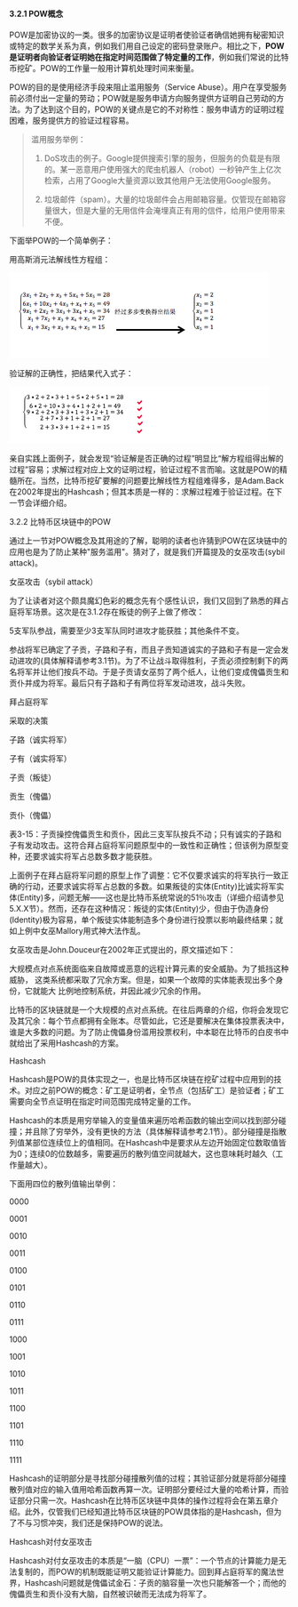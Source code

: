 #### 3.2.1 POW概念

POW是加密协议的一类。很多的加密协议是证明者使验证者确信她拥有秘密知识或特定的数学关系为真，例如我们用自己设定的密码登录账户。相比之下，**POW是证明者向验证者证明她在指定时间范围做了特定量的工作**，例如我们常说的比特币挖矿。POW的工作量一般用计算机处理时间来衡量。

POW的目的是使用经济手段来阻止滥用服务（Service Abuse）。用户在享受服务前必须付出一定量的劳动；POW就是服务申请方向服务提供方证明自己劳动的方法。为了达到这个目的，POW的关键点是它的不对称性：服务申请方的证明过程困难，服务提供方的验证过程容易。

> 滥用服务举例：
>
> 1. DoS攻击的例子。Google提供搜索引擎的服务，但服务的负载是有限的。某一恶意用户使用强大的爬虫机器人（robot）一秒钟产生上亿次检索，占用了Google大量资源以致其他用户无法使用Google服务。
>
> 2. 垃圾邮件（spam）。大量的垃圾邮件会占用邮箱容量。仅管现在邮箱容量很大，但是大量的无用信件会淹埋真正有用的信件，给用户使用带来不便。

下面举POW的一个简单例子：

用高斯消元法解线性方程组：

![](/assets/pow-1.png)

验证解的正确性，把结果代入式子：

![](/assets/pow-2.png)

亲自实践上面例子，就会发现“验证解是否正确的过程”明显比“解方程组得出解的过程”容易；求解过程对应上文的证明过程，验证过程不言而喻。这就是POW的精髓所在。当然，比特币挖矿要解的问题要比解线性方程组难得多，是Adam.Back在2002年提出的Hashcash；但其本质是一样的：求解过程难于验证过程。在下一节会详细介绍。

3.2.2 比特币区块链中的POW

通过上一节对POW概念及其用途的了解，聪明的读者也许猜到POW在区块链中的应用也是为了防止某种"服务滥用"。猜对了，就是我们开篇提及的女巫攻击\(sybil attack\)。

女巫攻击（sybil attack）

为了让读者对这个颇具魔幻色彩的概念先有个感性认识，我们又回到了熟悉的拜占庭将军场景。这次是在3.1.2存在叛徒的例子上做了修改：

5支军队参战，需要至少3支军队同时进攻才能获胜；其他条件不变。

参战将军已确定了子贡，子路和子有，而且子贡知道诚实的子路和子有是一定会发动进攻的\(具体解释请参考3.1节\)。为了不让战斗取得胜利，子贡必须控制剩下的两名将军并让他们按兵不动。于是子贡请女巫剪了两个纸人，让他们变成傀儡贡生和贡仆并成为将军。最后只有子路和子有两位将军发动进攻，战斗失败。

拜占庭将军

采取的决策

子路（诚实将军）

子有（诚实将军）

子贡（叛徒）

贡生（傀儡）

贡仆（傀儡）

表3-15：子贡操控傀儡贡生和贡仆，因此三支军队按兵不动；只有诚实的子路和子有发动攻击。这符合拜占庭将军问题原型中的一致性和正确性；但该例为原型变种，还要求诚实将军占总数多数才能获胜。

上面例子在拜占庭将军问题的原型上作了调整：它不仅要求诚实的将军执行一致正确的行动，还要求诚实将军占总数的多数。如果叛徒的实体\(Entity\)比诚实将军实体\(Entity\)多，问题无解——这也是比特币系统常说的51％攻击（详细介绍请参见5.X.X节）。然而，还存在这种情况：叛徒的实体\(Entity\)少，但由于伪造身份\(Identity\)极为容易，单个叛徒实体能制造多个身份进行投票以影响最终结果；就如上例中女巫Mallory用式神大法作乱。

女巫攻击是John.Douceur在2002年正式提出的，原文描述如下：

大规模点对点系统面临来自故障或恶意的远程计算元素的安全威胁。为了抵挡这种威胁，    这类系统都采取了冗余方案。但是，如果一个故障的实体能表现出多个身份，它就能大    比例地控制系统，并因此减少冗余的作用。

比特币的区块链就是一个大规模的点对点系统。在往后两章的介绍，你将会发现它及其冗余：每个节点都拥有全账本。尽管如此，它还是要解决在集体投票表决中，谁是大多数的问题。为了防止傀儡身份滥用投票权利，中本聪在比特币的白皮书中就给出了采用Hashcash的方案。

Hashcash

Hashcash是POW的具体实现之一，也是比特币区块链在挖矿过程中应用到的技术。对应之前POW的概念：矿工是证明者，全节点（包括矿工）是验证者；矿工需要向全节点证明在指定时间范围完成特定量的工作。

Hashcash的本质是用穷举输入的变量值来遍历哈希函数的输出空间以找到部分碰撞；并且除了穷举外，没有更快的方法（具体解释请参考2.1节）。部分碰撞是指散列值某部位连续位上的值相同。在Hashcash中是要求从左边开始固定位数取值皆为0；连续0的位数越多，需要遍历的散列值空间就越大，这也意味耗时越久（工作量越大）。

下面用四位的散列值输出举例：

0000

0001

0010

0011

0100

0101

0110

0111

1000

1001

1010

1011

1100

1101

1110

1111

Hashcash的证明部分是寻找部分碰撞散列值的过程；其验证部分就是将部分碰撞散列值对应的输入值用哈希函数再算一次。证明部分要经过大量的哈希计算，而验证部分只需一次。Hashcash在比特币区块链中具体的操作过程将会在第五章介绍。此外，仅管我们已经知道比特币区块链的POW具体指的是Hashcash，但为了不与习惯冲突，我们还是保持POW的说法。

Hashcash对付女巫攻击

Hashcash对付女巫攻击的本质是“一脑（CPU）一票”：一个节点的计算能力是无法复制的，而POW的机制既能证明又能验证计算能力。回到拜占庭将军的魔法世界，Hashcash问题就是傀儡试金石：子贡的脑容量一次也只能解答一个；而他的傀儡贡生和贡仆没有大脑，自然被识破而无法成为将军了。


